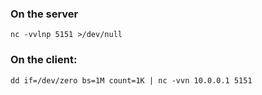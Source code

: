 ### On the server
```nc -vvlnp 5151 >/dev/null```

### On the client:
```dd if=/dev/zero bs=1M count=1K | nc -vvn 10.0.0.1 5151```
